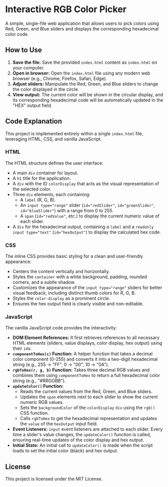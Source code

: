 # Interactive RGB Color Picker

A simple, single-file web application that allows users to pick colors using Red, Green, and Blue sliders and displays the corresponding hexadecimal color code.

## How to Use

1.  **Save the file:** Save the provided `index.html` content as `index.html` on your computer.
2.  **Open in browser:** Open the `index.html` file using any modern web browser (e.g., Chrome, Firefox, Safari, Edge).
3.  **Adjust sliders:** Manipulate the Red, Green, and Blue sliders to change the color displayed in the circle.
4.  **View output:** The current color will be shown in the circular display, and its corresponding hexadecimal code will be automatically updated in the "HEX" output field.

## Code Explanation

This project is implemented entirely within a single `index.html` file, leveraging HTML, CSS, and vanilla JavaScript.

### HTML

The HTML structure defines the user interface:
*   A main `div` container for layout.
*   A `h1` title for the application.
*   A `div` with the ID `colorDisplay` that acts as the visual representation of the selected color.
*   Three `div` elements, each containing:
    *   A `label` (R, G, B).
    *   An `input type="range"` slider (`id="redSlider"`, `id="greenSlider"`, `id="blueSlider"`) with a range from 0 to 255.
    *   A `span` (`id="redValue"`, etc.) to display the current numeric value of each slider.
*   A `div` for the hexadecimal output, containing a `label` and a `readonly input type="text"` (`id="hexOutput"`) to display the calculated hex code.

### CSS

The inline CSS provides basic styling for a clean and user-friendly appearance:
*   Centers the content vertically and horizontally.
*   Styles the `container` with a white background, padding, rounded corners, and a subtle shadow.
*   Customizes the appearance of the `input type="range"` sliders for better visual feedback, including distinct thumb colors for R, G, B.
*   Styles the `color-display` as a prominent circle.
*   Ensures the hex output field is clearly visible and non-editable.

### JavaScript

The vanilla JavaScript code provides the interactivity:
*   **DOM Element References:** It first retrieves references to all necessary HTML elements (sliders, value displays, color display, hex output) using their `id`s.
*   **`componentToHex(c)` Function:** A helper function that takes a decimal color component (0-255) and converts it into a two-digit hexadecimal string (e.g., 255 -> "FF", 0 -> "00", 10 -> "0A").
*   **`rgbToHex(r, g, b)` Function:** Takes three decimal RGB values and combines them using `componentToHex` to return a full hexadecimal color string (e.g., "#RRGGBB").
*   **`updateColor()` Function:**
    *   Reads the current values from the Red, Green, and Blue sliders.
    *   Updates the `span` elements next to each slider to show the current numeric RGB values.
    *   Sets the `backgroundColor` of the `colorDisplay` `div` using the `rgb()` CSS function.
    *   Calls `rgbToHex` to get the hexadecimal representation and updates the `value` of the `hexOutput` input field.
*   **Event Listeners:** `input` event listeners are attached to each slider. Every time a slider's value changes, the `updateColor()` function is called, ensuring real-time updates of the color display and hex output.
*   **Initial State:** An initial call to `updateColor()` is made when the script loads to set the initial color (black) and hex output.

## License

This project is licensed under the MIT License.